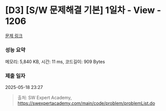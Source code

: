 # [D3] [S/W 문제해결 기본] 1일차 - View - 1206 

[문제 링크](https://swexpertacademy.com/main/code/problem/problemDetail.do?contestProbId=AV134DPqAA8CFAYh) 

### 성능 요약

메모리: 5,840 KB, 시간: 11 ms, 코드길이: 909 Bytes

### 제출 일자

2025-05-18 23:27



> 출처: SW Expert Academy, https://swexpertacademy.com/main/code/problem/problemList.do